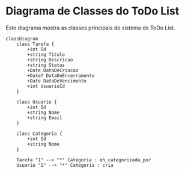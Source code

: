 # Diagrama de Classes do ToDo List

Este diagrama mostra as classes principais do sistema de ToDo List.

```mermaid
classDiagram
    class Tarefa {
        +int Id
        +string Titulo
        +string Descricao
        +string Status
        +Date DataDeCriacao
        +Date? DataDeEncerramento
        +Date DataDeVencimento
        +int UsuarioId
    }

    class Usuario {
        +int Id
        +string Nome
        +string Email
    }

    class Categoria {
        +int Id
        +string Nome
    }

    Tarefa "1" --> "*" Categoria : eh_categorizada_por
    Usuario "1" --> "*" Categoria : cria
    